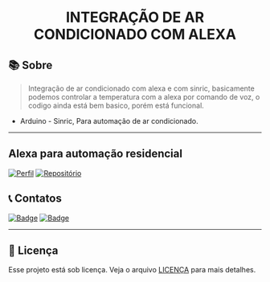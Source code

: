 <h1 align="center">
<br>INTEGRAÇÃO DE AR CONDICIONADO COM ALEXA
</h1>

## 📚 Sobre

> Integração de ar condicionado com alexa e com sinric, basicamente podemos controlar a temperatura com a alexa por comando de voz, o codigo ainda está bem basico, porém está funcional.

- Arduino - Sinric, Para automação de ar condicionado.

---

## Alexa para automação residencial

[![Perfil](https://img.shields.io/badge/perfil%20-%23323330.svg?&style=for-the-badge&logo=perfil&logoColor=black&color=F745B5)](https://github.com/Thxssio)
[![Repositório](https://img.shields.io/badge/repositório%20-%23323330.svg?&style=for-the-badge&logo=repositório&logoColor=black&color=8000FF)](https://github.com/Thxssio/ALEXA_IOT)


## 📞 Contatos

[![Badge](https://img.shields.io/badge/Instagram-E4405F?style=for-the-badge&logo=instagram&logoColor=white)](https://instagram.com/thxssio)
[![Badge](https://img.shields.io/badge/LinkedIn-0077B5?style=for-the-badge&logo=linkedin&logoColor=white)](https://)

---

## 🍜 Licença

Esse projeto está sob licença. Veja o arquivo [LICENÇA](LICENSE.md) para mais detalhes.<br>
